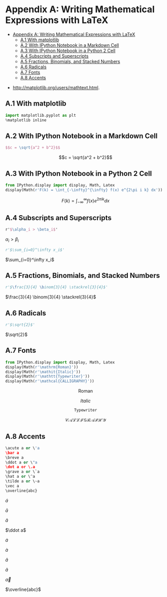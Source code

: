 
# Appendix A: Writing Mathematical Expressions with LaTeX
<!-- toc orderedList:0 depthFrom:1 depthTo:6 -->

* [Appendix A: Writing Mathematical Expressions with LaTeX](#appendix-a-writing-mathematical-expressions-with-latex)
  * [A.1 With matplotlib](#a1-with-matplotlib)
  * [A.2 With IPython Notebook in a Markdown Cell](#a2-with-ipython-notebook-in-a-markdown-cell)
  * [A.3 With IPython Notebook in a Python 2 Cell](#a3-with-ipython-notebook-in-a-python-2-cell)
  * [A.4 Subscripts and Superscripts](#a4-subscripts-and-superscripts)
  * [A.5 Fractions, Binomials, and Stacked Numbers](#a5-fractions-binomials-and-stacked-numbers)
  * [A.6 Radicals](#a6-radicals)
  * [A.7 Fonts](#a7-fonts)
  * [A.8 Accents](#a8-accents)

<!-- tocstop -->


* http://matplotlib.org/users/mathtext.html.

## A.1 With matplotlib


```python
import matplotlib.pyplot as plt
%matplotlib inline
```

## A.2 With IPython Notebook in a Markdown Cell

```tex
$$c = \sqrt{a^2 + b^2}$$
```

$$c = \sqrt{a^2 + b^2}$$

## A.3 With IPython Notebook in a Python 2 Cell


```python
from IPython.display import display, Math, Latex
display(Math(r'F(k) = \int_{-\infty}^{\infty} f(x) e^{2\pi i k} dx'))
```


$$F(k) = \int_{-\infty}^{\infty} f(x) e^{2\pi i k} dx$$


## A.4 Subscripts and Superscripts

```tex
r'$\alpha_i > \beta_i$'
```

$\alpha_i > \beta_i$


```python
r'$\sum_{i=0}^\infty x_i$'
```

$\sum_{i=0}^\infty x_i$

## A.5 Fractions, Binomials, and Stacked Numbers


```python
r'$\frac{3}{4} \binom{3}{4} \stackrel{3}{4}$'
```

$\frac{3}{4} \binom{3}{4} \stackrel{3}{4}$

## A.6 Radicals


```python
r'$\sqrt{2}$'
```

$\sqrt{2}$

## A.7 Fonts


```python
from IPython.display import display, Math, Latex
display(Math(r'\mathrm{Roman}'))
display(Math(r'\mathit{Italic}'))
display(Math(r'\mathtt{Typewriter}'))
display(Math(r'\mathcal{CALLIGRAPHY}'))
```


$$\mathrm{Roman}$$



$$\mathit{Italic}$$



$$\mathtt{Typewriter}$$



$$\mathcal{CALLIGRAPHY}$$


## A.8 Accents


```python
\acute a or \'a
\bar a
\breve a
\ddot a or \"a
\dot a or \.a
\grave a or \`a
\hat a or \^a
\tilde a or \~a
\vec a
\overline{abc}
```

$\acute a$

$\bar a$

$\breve a$

$\ddot a$

$\dot a$

$\grave a$

$\hat a$

$\tilde a$

$\vec a$

$\overline{abc}$


```python

```
